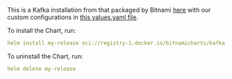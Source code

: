 This is a Kafka installation from that packaged by Bitnami [here](https://github.com/bitnami/charts/tree/main/bitnami/kafka) with our custom configurations in [this values.yaml file](values.yaml).

To install the Chart, run:

```yaml
helm install my-release oci://registry-1.docker.io/bitnamicharts/kafka -f https://raw.githubusercontent.com/airqo-platform/AirQo-api/ft-kafkaInstallation/k8s/kafka/values.yaml
```

To uninstall the Chart, run:

```yaml
helm delete my-release
```
